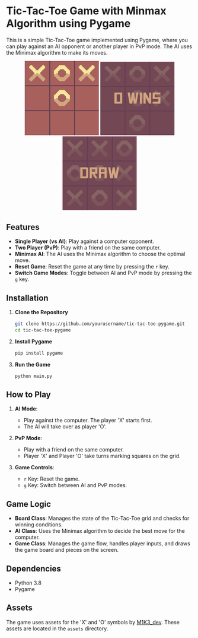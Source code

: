 # Tic-Tac-Toe Game with Minmax Algorithm using Pygame

This is a simple Tic-Tac-Toe game implemented using Pygame, where you can play against an AI opponent or another player in PvP mode. The AI uses the Minimax algorithm to make its moves.

<p align="center">
  <img src="screenshots/img_1.png" alt="Image 1" width="200"/>
  <img src="screenshots/img_2.png" alt="Image 2" width="200"/>
  <img src="screenshots/img_3.png" alt="Image 2" width="200"/>

</p>

## Features

- **Single Player (vs AI)**: Play against a computer opponent.
- **Two Player (PvP)**: Play with a friend on the same computer.
- **Minimax AI**: The AI uses the Minimax algorithm to choose the optimal move.
- **Reset Game**: Reset the game at any time by pressing the `r` key.
- **Switch Game Modes**: Toggle between AI and PvP mode by pressing the `g` key.

## Installation

1. **Clone the Repository**
    ```bash
    git clone https://github.com/yourusername/tic-tac-toe-pygame.git
    cd tic-tac-toe-pygame
    ```

2. **Install Pygame**
    ```bash
    pip install pygame
    ```

3. **Run the Game**
    ```bash
    python main.py
    ```

## How to Play

1. **AI Mode**:
    - Play against the computer. The player 'X' starts first.
    - The AI will take over as player 'O'.

2. **PvP Mode**:
    - Play with a friend on the same computer.
    - Player 'X' and Player 'O' take turns marking squares on the grid.

3. **Game Controls**:
    - `r` Key: Reset the game.
    - `g` Key: Switch between AI and PvP modes.

## Game Logic

- **Board Class**: Manages the state of the Tic-Tac-Toe grid and checks for winning conditions.
- **AI Class**: Uses the Minimax algorithm to decide the best move for the computer.
- **Game Class**: Manages the game flow, handles player inputs, and draws the game board and pieces on the screen.

## Dependencies

- Python 3.8
- Pygame

## Assets

The game uses assets for the 'X' and 'O' symbols by [M1K3_dev](https://m1k3-dev.itch.io/tic-tac-toe-asset-pack "M1K3_dev"). These assets are located in the `assets` directory.

